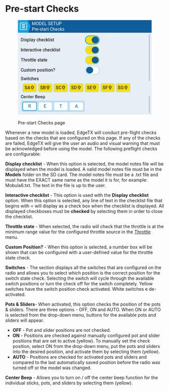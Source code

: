 # Pre-start Checks

<figure><img src="../../../.gitbook/assets/prestart checks.png" alt=""><figcaption><p>Pre-start Checks page</p></figcaption></figure>

Whenever a new model is loaded, EdgeTX will conduct pre-flight checks based on the checks that are configured on this page. If any of the checks are failed, EdgeTX will give the user an audio and visual warning that must be acknowledged before using the model. The following preflight checks are configurable:

**Display checklist** - When this option is selected, the model notes file will be displayed when the model is loaded. A valid model notes file must be in the **Models** folder on the SD card. The model notes file must be a .txt file and must have the EXACT same name as the model it is for, for example: Mobula6.txt. The text in the file is up to the user.

**Interactive checklist** - This option is used with the **Display checklist** option. When this option is selected, any line of text in the checklist file that begins with = will display as a check box when the checklist is displayed. All displayed checkboxes must be **checked** by selecting them in order to close the checklist.

**Throttle state** - When selected, the radio will check that the throttle is at the minimum range value for the configured throttle source in the [Throttle](throttle.md) menu.

**Custom Position?** - When this option is selected, a number box will be shown that can be configured with a user-defined value for the throttle state check. &#x20;

**Switches** - The section displays all the switches that are configured on the radio and allows you to select which position is the correct position for the switch state check. Selecting the switch will cycle through the available switch positions or turn the check off for the switch completely. Yellow switches have the switch position check activated. White switches e de-activated.

**Pots & Sliders**- When activated, this option checks the position of the pots & sliders. There are three options - OFF, ON and AUTO. When ON or AUTO is selected from the drop-down menu, buttons for the available pots and sliders will appear.&#x20;

* **OFF** - Pot and slider positions are not checked.
* **ON** - Positions are checked against manually configured pot and slider positions that are set to active (yellow). To manually set the check position, select ON from the drop-down menu, put the pots and sliders into the desired position, and activate them by selecting them (yellow).
* **AUTO** - Positions are checked for activated pots and sliders and compared to the last automatically saved position before the radio was turned off or the model was changed.

**Center Beep** - Allows you to turn on / off the center beep function for the individual sticks, pots, and sliders by selecting them (yellow).&#x20;
